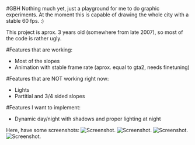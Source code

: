 #GBH
Nothing much yet, just a playground for me to do graphic experiments.
At the moment this is capable of drawing the whole city with a stable 60 fps. :)

This project is aprox. 3 years old (somewhere from late 2007), so most of the code is rather ugly.

#Features that are working:
* Most of the slopes
* Animation with stable frame rate (aprox. equal to gta2, needs finetuning)

#Features that are NOT working right now:
* Lights
* Partitial and 3/4 sided slopes

#Features I want to implement:
* Dynamic day/night with shadows and proper lighting at night

Here, have some screenshots:
![Screenshot.](http://bayimg.com/image/kakdbaaca.jpg)
![Screenshot.](http://bayimg.com/image/kakdfaaca.jpg)
![Screenshot.](http://bayimg.com/image/kakdcaaca.jpg)
![Screenshot.](http://bayimg.com/image/oajkjaacp.jpg)
